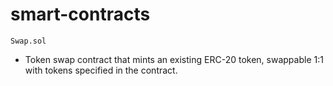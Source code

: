 # smart-contracts

`Swap.sol` 
- Token swap contract that mints an existing ERC-20 token, swappable 1:1 with tokens specified in the contract.
